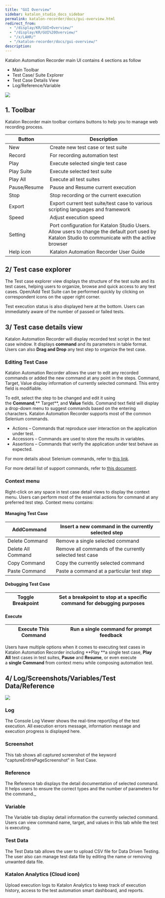```yaml
---
title: "GUI Overview"
sidebar: katalon_studio_docs_sidebar
permalink: katalon-recorder/docs/gui-overview.html
redirect_from:
  - "/display/KR/GUI+Overview/"
  - "/display/KR/GUI%20Overview/"
  - "/x/LAHR/"
  - "/katalon-recorder/docs/gui-overview/"
description:
---
```


Katalon Automation Recorder main UI contains 4 sections as follow

- Main Toolbar
- Test Case/ Suite Explorer
- Test Case Details View
- Log/Reference/Variable

![](https://github.com/katalon-studio/docs-images/raw/master/katalon-recorder/docs/gui-overview/image2018-3-1-183A563A39.png)

## 1. Toolbar

Katalon Recorder main toolbar contains buttons to help you to manage web recording process.

|  Button       |  Description                                                                                                                                       |
| ------------- | -------------------------------------------------------------------------------------------------------------------------------------------------- |
|  New          |  Create new test case or test suite                                                                                                                |
|  Record       |  For recording automation test                                                                                                                     |
|  Play         |  Execute selected single test case                                                                                                                 |
|  Play Suite   |  Execute selected test suite                                                                                                                       |
|  Play All     |  Execute all test suites                                                                                                                           |
|  Pause/Resume |  Pause and Resume current execution                                                                                                                |
|  Stop         |  Stop recording or the current execution                                                                                                           |
|  Export       |  Export current test suite/test case to various scripting languages and framework                                                                  |
|  Speed        |  Adjust execution speed                                                                                                                            |
|  Setting      |  Port configuration for Katalon Studio Users. Allow users to change the default port used by Katalon Studio to communicate with the active browser |
|  Help icon    |  Katalon Automation Recorder User Guide                                                                                                            |

## 2/ Test case explorer

The Test case explorer view displays the structure of the test suite and its test cases, helping users to organize, browse and quick access to any test cases. Open/Add Test Suite can be performed quickly by clicking on correspondent icons on the upper right corner.

Test execution status is also displayed here at the bottom. Users can immediately aware of the number of passed or failed tests.

## 3/ Test case details view

Katalon Automation Recorder will display recorded test script in the test case window. It displays **command** and its parameters in table format. Users can also **Drag and Drop** any test step to organize the test case.

### Editing Test Case

Katalon Automation Recorder allows the user to edit any recorded commands or added the new command at any point in the steps. Command, Target, Value display information of currently selected command. This entry field is modifiable.

To edit, select the step to be changed and edit it using the **Command**,** Target**, and **Value** fields. Command text field will display a drop-down menu to suggest commands based on the entering characters. Katalon Automation Recorder supports most of the common Selenium commands.

- Actions – Commands that reproduce user interaction on the application under test.
- Accessors – Commands are used to store the results in variables.
- Assertions – Commands that verify the application under test behave as expected.

For more details about Selenium commands, refer to [this link](http://www.seleniumhq.org/docs/02_selenium_ide.jsp#selenium-commands-selenese).

For more detail list of support commands, refer to [this document](/display/KR/Selenese+%28Selenium+IDE%29+Commands+Reference).

### Context menu

Right-click on any space in test case detail views to display the context menu. Users can perform most of the essential actions for command at any preferred test step. Context menu contains:

#### Managing Test Case

| AddCommand         | Insert a new command in the currently selected step     |
| ------------------ | ------------------------------------------------------- |
| Delete Command     | Remove a single selected command                        |
| Delete All Command | Remove all commands of the currently selected test case |
| Copy Command       | Copy the currently selected command                     |
| Paste Command      | Paste a command at a particular test step               |

#### Debugging Test Case

| Toggle Breakpoint | Set a breakpoint to stop at a specific command for debugging purposes |
| ----------------- | --------------------------------------------------------------------- |

#### Execute

| Execute This Command | Run a single command for prompt feedback |
| -------------------- | ---------------------------------------- |

Users have multiple options when it comes to executing test cases in Katalon Automation Recorder including **Play **a single test case, **Play All** test cases in test suites, **Pause** and **Resume**, or even execute a **single** **Command** from context menu while composing automation test.

## 4/ Log/Screenshots/Variables/Test Data/Reference

**![](https://github.com/katalon-studio/docs-images/raw/master/katalon-recorder/docs/gui-overview/image2018-3-1-183A583A48.png)**

### Log

The Console Log Viewer shows the real-time report/log of the test execution. All execution errors message, information message and execution progress is displayed here.

### Screenshot

This tab shows all captured screenshot of the keyword "captureEntirePageScreenshot" in Test Case.

### Reference

The Reference tab displays the detail documentation of selected command. It helps users to ensure the correct types and the number of parameters for the command._

### Variable

The Variable tab display detail information the currently selected command. Users can view command name, target, and values in this tab while the test is executing.

### Test Data

The Test Data tab allows the user to upload CSV file for Data Driven Testing. The user also can manage test data file by editing the name or removing unwanted data file.

### Katalon Analytics (Cloud icon)

Upload execution logs to Katalon Analytics to keep track of execution history, access to the test automation smart dashboard, and reports.
